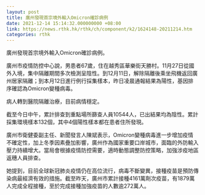 ```yaml
---
layout: post
title: 廣州發現首宗境外輸入Omicron確診病例
date: 2021-12-14 15:14:32.000000000 +08:00
link: https://news.rthk.hk/rthk/ch/component/k2/1624148-20211214.htm
categories: rthk
---
```


廣州發現首宗境外輸入Omicron確診病例。

廣州市疫情防控中心說，男患者67歲，住在越秀區華樂街天勝村。11月27日從國外入境，集中隔離期間多次檢測呈陰性。到12月11日，解除隔離後乘坐飛機返回廣州居家隔離；到本月12日進行例行採集樣本，昨日凌晨通報結果為陽性，基因排序確認為Omicron變種病毒。

病人轉到醫院隔離治療，目前病情穩定。

截至今日中午，累計排查到重點場所篩查人員10544人，已出結果均為陰性。累計採集環境樣本132個，其中4個陽性樣本都在患者住所發現。

廣州市衛健委副主任、新聞發言人陳斌表示，Omicron變種病毒進一步增加疫情不確定性，加上冬季因素疊加影響，廣州作為國家重要口岸城市，面臨的外防輸入壓力持續增大。當局會根據疫情防控需要，適時動態調整防控策略，加強涉疫地區返穗人員排查。

她提到，目前全球新冠肺炎疫情仍在高位流行，病毒不斷變異，接種疫苗是預防傳染病最經濟有效的措施。截至昨天，廣州市累計接種4161萬劑次疫苗，有1879萬人完成全程接種，至於完成接種加強疫苗的人數逾272萬人。
